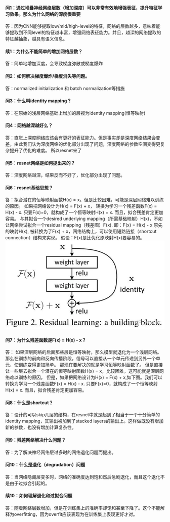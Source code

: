 #### 问1：通过堆叠神经网络层数（增加深度）可以非常有效地增强表征，提升特征学习效果。那么为什么网络的深度很重要  
答：因为CNN能够提取low/mid/high-level的特征，网络的层数越多，意味着能够提取到不同level的特征越丰富，增强网络表征能力。并且，越深的网络提取的特征越抽象，越具有语义信息。

#### 续1：为什么不能简单的增加网络层数？
答：简单地增加深度，会导致梯度弥散或梯度爆炸

#### 问2：如何解决梯度爆炸/梯度消失等问题。
答：normalized initialization  和  batch normalization等措施

#### 问3：什么叫identity mapping？
答：在原始的浅层网络基础上增加的层视为identity mapping(恒等映射)

#### 问4：网络越深越好么？
答：直觉上深度网络应该会有更好的表征能力。但是事实却是深度网络结果会变差，由此我们认为深度网络的优化部分出现了问题，深度网络的参数空间变得更复杂提升了优化的难度。
所以resnet来了

#### 问5：resnet网络是如何提出来的？
答：深度网络越深，结果反而不好了，优化部分出现了问题。

#### 问6：resnet基础思想？
答：拟合潜在的恒等映射函数H(x) = x。但是比较困难，可能是深层网络难以训练的原因。
    如果把网络设计为H(x) = F(x) + x， 转换为学习一个残差函数F(x) = H(x) - x. 只要F(x)=0，就构成了一个恒等映射H(x) = x. 而且，拟合残差肯定更加容易。
    与其拟合一个desired underlying mapping（所需基础映射）H(x)，不如让网络尝试拟合一个residual mapping（残差图）F(x). 
    即：F(x) = H(x) - x
    原先的映射H(x), 被转换为了F(x) + x，网络结构上，可以使用短路链接（shortcut connection）结构来实现。
    假设：F(x)是比优化原映射H(x)要容易的。
![image](https://github.com/T-Mac-Curry/Engineering-Problem/blob/master/images/resnet1.jpg)

#### 问7：为什么残差函数是F(x) = H(x) - x？
答：
    如果深层网络的后面那些层是恒等映射，那么模型就退化为一个浅层网络。那么在训练的前向和反向传播阶段，信号可以直接从一个单元传递到另外一个单元，使训练变得更加简单。
    那现在要解决的就是学习恒等映射函数了。 
    但是直接让一些层去拟合一个潜在的恒等映射函数H(x) = x，比较困难，这可能就是深层网络难以训练的原因。
    但是，如果把网络设计为H(x) = F(x) + x,如下图。我们可以转换为学习一个残差函数F(x) = H(x) - x. 
    只要F(x)=0，就构成了一个恒等映射H(x) = x. 而且，拟合残差肯定更加容易。
    
#### 问8：什么是shortcut？
答：设计的可以skip几层的结构，在resnet中就是起到了相当于一个十分简单的identity mapping，其输出被加到了stacked layers的输出上。这样做既没有增加新的参数，也没有增加计算复杂性。

#### 问9：残差网络解决什么问题？
答：为了解决神经网络层过多时的网络退化问题而提出。

#### 问10：什么是退化（degradation）问题
答：当网络隐藏层变多时，网络的准确度达到饱和然后急剧退化，而且这个退化不是由于过拟合引起的。

#### 续10：如何理解退化和过拟合问题
答：随着网络层数增加，但是在训练集上的准确率却饱和甚至下降了。这个不能解释为overfitting，因为overfit应该表现为在训练集上表现更好才对。



    

